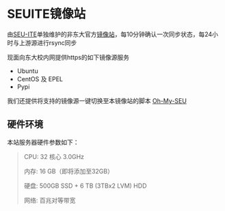 # SEUITE镜像站

由[SEU-ITE](https://seu-ite.github.io)单独维护的非东大官方[镜像站](https://mirrors.seu.services)，每10分钟确认一次同步状态，每24小时与上游源进行rsync同步

现面向东大校内网提供https的如下镜像源服务
- Ubuntu
- CentOS 及 EPEL
- Pypi

我们还提供将支持的镜像源一键切换至本镜像站的脚本 [Oh-My-SEU](hhtps://github.com/seu-ite/oh-my-seu)

## 硬件环境
本站服务器硬件参数如下：
> CPU: 32 核心 3.0GHz
>
> 内存: 16 GB（即将添加至32GB）
>  
> 硬盘: 500GB SSD + 6 TB (3TBx2 LVM) HDD
>
> 网络: 百兆对等带宽